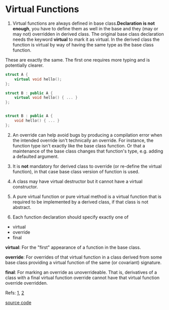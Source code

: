 # Virtual Functions

1) Virtual functions are always defined in base class.**Declaration is not enough**, you have to define them as well in the base and they
(may or may not) overridden in derived class. The original base class declaration needs the keyword **virtual** to mark it as virtual.
 In the derived class the function is virtual by way of having the same type as the base class function.

These are exactly the same. The first one requires more typing and is potentially clearer.

```cpp
struct A {
    virtual void hello();
};

struct B : public A {
    virtual void hello() { ... }
};


struct B : public A {
    void hello() { ... }
};
```


2) An override can help avoid bugs by producing a compilation error when the intended override isn't technically an override. For instance,
the function type isn't exactly like the base class function. Or that a maintenance of the base class changes that function's type,
e.g. adding a defaulted argument.

3) It is **not** mandatory for derived class to override (or re-define the virtual function), in that case base class version of function is used.

4) A class may have virtual destructor but it cannot have a virtual constructor.

5) A pure virtual function or pure virtual method is a virtual function that is required to be implemented by a derived class,
if that class is not abstract.

6) Each function declaration should specify exactly one of
- virtual
- override
- final

**virtual**: For the "first" appearance of a function in the base class.

**override**: For overrides of that virtual function in a class derived from some base class providing a virtual function of the same (or covariant) signature.

**final**: For marking an override as unoverrideable. That is, derivatives of a class with a final virtual function override cannot have that virtual function override overridden.

Refs: [1](https://www.geeksforgeeks.org/virtual-function-cpp/), [2](https://stackoverflow.com/questions/39932391/should-i-use-virtual-override-or-both-keywords)


[source code](virtual_function_abstract_class.md)




